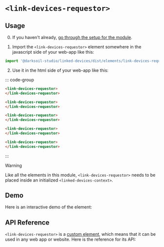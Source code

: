 # `<link-devices-requestor>`

## Usage

0. If you haven't already, [go through the setup for the module](/setup).

1. Import the `<link-devices-requestor>` element somewhere in the javascript side of your web-app like this:

```js
import '@darksoil-studio/linked-devices/dist/elements/link-devices-requestor.js'
```

2. Use it in the html side of your web-app like this:

::: code-group
```html [Lit]
<link-devices-requestor>
</link-devices-requestor>
```

```html [React]
<link-devices-requestor>
</link-devices-requestor>
```

```html [Angular]
<link-devices-requestor>
</link-devices-requestor>
```

```html [Vue]
<link-devices-requestor>
</link-devices-requestor>
```

```html [Svelte]
<link-devices-requestor>
</link-devices-requestor>
```
:::

> [!WARNING]
> Like all the elements in this module, `<link-devices-requestor>` needs to be placed inside an initialized `<linked-devices-context>`.

## Demo

Here is an interactive demo of the element:

<element-demo>
</element-demo>

<script setup>
import { onMounted } from "vue";
import { decodeHashFromBase64, encodeHashToBase64, fakeActionHash, fakeAgentPubKey } from '@holochain/client';
import { render } from "lit";
import { html, unsafeStatic } from "lit/static-html.js";

import { LinkedDevicesZomeMock } from "../../ui/src/mocks.ts";
import { LinkedDevicesStore } from "../../ui/src/linked-devices-store.ts";
import { LinkedDevicesClient } from "../../ui/src/linked-devices-client.ts";

onMounted(async () => {
  // Elements need to be imported on the client side, not the SSR side
  // Reference: https://vitepress.dev/guide/ssr-compat#importing-in-mounted-hook
  await import('@api-viewer/docs/lib/api-docs.js');
  await import('@api-viewer/demo/lib/api-demo.js');
  if (!customElements.get('linked-devices-context')) await import('../../ui/src/elements/linked-devices-context.ts');
  if (!customElements.get('link-devices-requestor')) await import('../../ui/src/elements/link-devices-requestor.ts');

  const mock = new LinkedDevicesZomeMock();
  const client = new LinkedDevicesClient(mock, "linked_devices_test");

  const store = new LinkedDevicesStore(client);

  render(html`
    <linked-devices-context .store=${store}>
      <api-demo src="custom-elements.json" only="link-devices-requestor" exclude-knobs="store">
        <template data-element="link-devices-requestor" data-target="host">
          <link-devices-requestor></link-devices-requestor>
        </template>
      </api-demo>
    </linked-devices-context>
  `, document.querySelector('element-demo'));
});
</script>

## API Reference

`<link-devices-requestor>` is a [custom element](https://web.dev/articles/custom-elements-v1), which means that it can be used in any web app or website. Here is the reference for its API:

<api-docs src="custom-elements.json" only="link-devices-requestor">
</api-docs>
